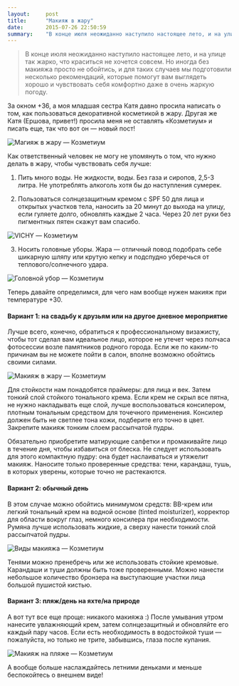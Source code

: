 ```yaml
---
layout:     post
title:      "Макияж в жару"
date:       2015-07-26 22:50:59
summary:    "В конце июля неожиданно наступило настоящее лето, и на улице так жарко, что краситься не хочется совсем. Но иногда без макияжа просто не обойтись, и для таких случаев мы подготовили несколько рекомендаций, которые помогут вам выглядеть хорошо и чувствовать себя комфортно даже в очень жаркую погоду."
---
```


> В конце июля неожиданно наступило настоящее лето, и на улице так жарко, что краситься не хочется совсем. Но иногда без макияжа просто не обойтись, и для таких случаев мы подготовили несколько рекомендаций, которые помогут вам выглядеть хорошо и чувствовать себя комфортно даже в очень жаркую погоду.

За окном +36, а моя младшая сестра Катя давно просила написать о том, как пользоваться декоративной косметикой в жару. Другая же Катя (Ершова, привет!) просила меня не оставлять «Козметиум» и писать еще, так что вот он — новый пост!

![Магияж в жару — Козметиум](https://dl.dropboxusercontent.com/u/4402725/kozmetium/2015-07-26/1.jpg)

Как ответственный человек не могу не упомянуть о том, что нужно делать в жару, чтобы чувствовать себя лучше:

1. Пить много воды. Не жидкости, воды. Без газа и сиропов, 2,5-3 литра. Не употреблять алкоголь хотя бы до наступления сумерек.

2. Пользоваться солнцезащитным кремом с SPF 50 для лица и открытых участков тела, наносить за 20 минут до выхода на улицу, если гуляете долго, обновлять каждые 2 часа. Через 20 лет руки без пигментных пятен скажут вам спасибо.

![VICHY — Козметиум](https://dl.dropboxusercontent.com/u/4402725/kozmetium/2015-07-26/2.jpg)

3. Носить головные уборы. Жара — отличный повод подобрать себе шикарную шляпу или крутую кепку и подспудно уберечься от теплового/солнечного удара.

![Головной убор — Козметиум](https://dl.dropboxusercontent.com/u/4402725/kozmetium/2015-07-26/3.jpg)

Теперь давайте определимся, для чего нам вообще нужен макияж при температуре +30. 

#### Вариант 1: на свадьбу к друзьям или на другое дневное мероприятие

Лучше всего, конечно, обратиться к профессиональному визажисту, чтобы тот сделал вам идеальное лицо, которое не утечет через полчаса фотосессии возле памятников родного города. Если же по каким-то причинам вы не можете пойти в салон, вполне возможно обойтись своими силами. 

![Макияж в жару — Козметиум](https://dl.dropboxusercontent.com/u/4402725/kozmetium/2015-07-26/4.jpg)

Для стойкости нам понадобятся праймеры: для лица и век. Затем тонкий слой стойкого тонального крема. Если крем не скрыл все пятна, не нужно накладывать еще слой, лучше воспользоваться консилером, плотным тональным средством для точечного применения. Консилер должен быть не светлее тона кожи, подберите его точно в цвет. Закрепите макияж тонким слоем рассыпчатой пудры.

Обязательно приобретите матирующие салфетки и промакивайте лицо в течение дня, чтобы избавиться от блеска. Не следует использовать для этого компактную пудру: она будет наслаиваться и утяжелит макияж.
Наносите только проверенные средства: тени, карандаш, тушь, в которых уверены, которые точно не растекаются. 

#### Вариант 2: обычный день

В этом случае можно обойтись минимумом средств: BB-крем или легкий тональный крем на водной основе (tinted moisturizer), корректор для области вокруг глаз, немного консилера при необходимости. Румяна лучше использовать жидкие, а сверху нанести тонкий слой рассыпчатой пудры. 

![Виды макияжа — Козметиум](https://dl.dropboxusercontent.com/u/4402725/kozmetium/2015-07-26/5.jpg)

Тенями можно пренебречь или же использовать стойкие кремовые. Карандаши и туши должны быть тоже проверенными. Можно нанести небольшое количество бронзера на выступающие участки лица большой пушистой кистью.

#### Вариант 3: пляж/день на яхте/на природе

А вот тут все еще проще: никакого макияжа :) После умывания утром нанесите увлажняющий крем, затем солнцезащитный и обновляйте его каждый пару часов. Если есть необходимость в водостойкой туши — пожалуйста, но только не трите, забывшись, глаза после купания.

![Макияж на пляже — Козметиум](https://dl.dropboxusercontent.com/u/4402725/kozmetium/2015-07-26/6.jpg)

А вообще больше наслаждайтесь летними деньками и меньше беспокойтесь о внешнем виде!